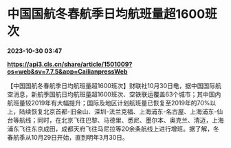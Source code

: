 # 中国国航冬春航季日均航班量超1600班次

**2023-10-30 03:47**

**https://api3.cls.cn/share/article/1501009?os=web&sv=7.7.5&app=CailianpressWeb**

【中国国航冬春航季日均航班量超1600班次】财联社10月30日电，据中国国际航空消息，新航季国航日均航班量超1600班次、空铁联运覆盖63个城市；其中国内航班量较2019年有大幅提升；国际及地区计划航班量已恢复至2019年的70%以上，陆续恢复北京首都-旧金山、深圳-法兰克福、上海浦东-名古屋、上海浦东-仙台等航线；同时，在北京飞往巴黎、马德里、悉尼、墨尔本、奥克兰、清迈，上海浦东飞往东京成田，成都天府飞往马尼拉等20余条航线上进行增班。据了解，冬春航季从10月29日开始，直到明年3月30日。